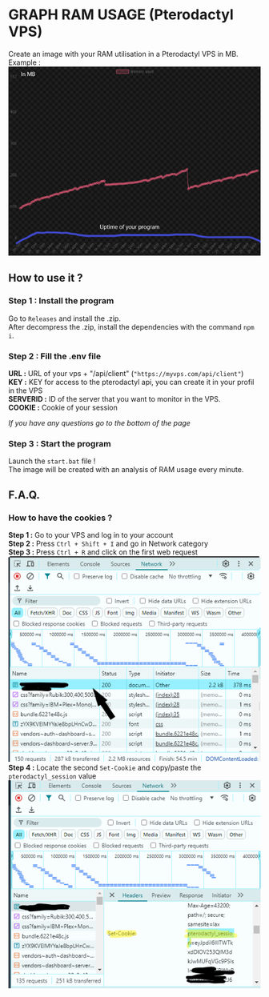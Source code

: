 # GRAPH RAM USAGE (Pterodactyl VPS)
Create an image with your RAM utilisation in a Pterodactyl VPS in MB. Example :
![](/img/example.png "Example of an image created with the program.")

## How to use it ?
### Step 1 : Install the program 

Go to `Releases` and install the .zip.\
After decompress the .zip, install the dependencies with the command `npm i`.

### Step 2 : Fill the .env file

**URL :**  URL of your vps + "/api/client" (`"https://myvps.com/api/client"`)\
**KEY :** KEY for access to the pterodactyl api, you can create it in your profil in the VPS\
**SERVERID :** ID of the server that you want to monitor in the VPS.\
**COOKIE :** Cookie of your session

*If you have any questions go to the bottom of the page*

### Step 3 : Start the program

Launch the `start.bat` file ! \
The image will be created with an analysis of RAM usage every minute.

## F.A.Q. 

### How to have the cookies ? 

**Step 1 :** Go to your VPS and log in to your account\
**Step 2 :** Press `Ctrl + Shift + I` and go in Network category\
**Step 3 :** Press `Ctrl + R` and click on the first web request\
![](/img/click.png "Click value.")\
**Step 4 :** Locate the second `Set-Cookie` and copy/paste the `pterodactyl_session` value
![](/img/cookie.png "Cookie value.")

